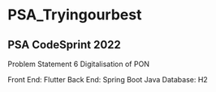 # PSA_Tryingourbest

## PSA CodeSprint 2022
Problem Statement 6
Digitalisation of PON

Front End: Flutter
Back End: Spring Boot Java
Database: H2


